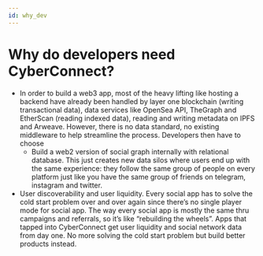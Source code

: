 ```yaml
---
id: why_dev
---
```


# Why do developers need CyberConnect?

- In order to build a web3 app, most of the heavy lifting like hosting a backend have already been handled by layer one blockchain (writing transactional data), data services like OpenSea API, TheGraph and EtherScan (reading indexed data), reading and writing metadata on IPFS and Arweave. However, there is no data standard, no existing middleware to help streamline the process. Developers then have to choose
    - Build a web2 version of social graph internally with relational database. This just creates new data silos where users end up with the same experience: they follow the same group of people on every platform just like you have the same group of friends on telegram, instagram and twitter.
- User discoverability and user liquidity. Every social app has to solve the cold start problem over and over again since there’s no single player mode for social app. The way every social app is mostly the same thru campaigns and referrals, so it’s like “rebuilding the wheels”. Apps that tapped into CyberConnect get user liquidity and social network data from day one. No more solving the cold start problem but build better products instead.